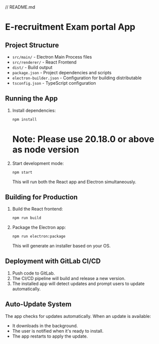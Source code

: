 // README.md
# E-recruitment Exam portal App

## Project Structure
- `src/main/` - Electron Main Process files
- `src/renderer/` - React Frontend
- `dist/` - Build output
- `package.json` - Project dependencies and scripts
- `electron-builder.json` - Configuration for building distributable
- `tsconfig.json` - TypeScript configuration

## Running the App
1. Install dependencies:
   ```sh
   npm install
   ```
    # Note: Please use 20.18.0 or above as node version

2. Start development mode:
   ```sh
   npm start
   ```
   This will run both the React app and Electron simultaneously.

## Building for Production
1. Build the React frontend:
   ```sh
   npm run build
   ```
2. Package the Electron app:
   ```sh
   npm run electron:package
   ```
   This will generate an installer based on your OS.

## Deployment with GitLab CI/CD
1. Push code to GitLab.
2. The CI/CD pipeline will build and release a new version.
3. The installed app will detect updates and prompt users to update automatically.

## Auto-Update System
The app checks for updates automatically. When an update is available:
- It downloads in the background.
- The user is notified when it's ready to install.
- The app restarts to apply the update.
